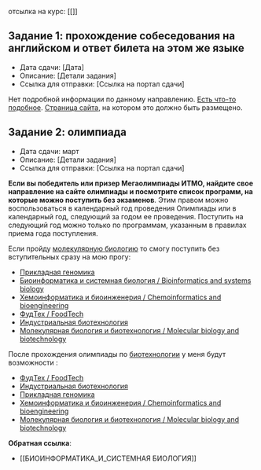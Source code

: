 
отсылка на курс: [[]]
## Задание 1: прохождение собеседования на английском и ответ билета на этом же языке
- Дата сдачи: [Дата]
- Описание: [Детали задания]
- Ссылка для отправки: [Ссылка на портал сдачи]

Нет подробной информации по данному направлению.
[Есть что-то подобное](https://drive.google.com/file/d/1hiV7FuO_Rp0iFzFvi9Un3nv93kGdmPiR/view).
[Страница сайта](https://abit.itmo.ru/page/96), на котором это должно быть размещено.

## Задание 2: олимпиада
- Дата сдачи: март
- Описание: [Детали задания]
- Ссылка для отправки: [Ссылка на портал сдачи]

**Если вы победитель или призер Мегаолимпиады ИТМО, найдите свое направление на сайте олимпиады и посмотрите список программ, на которые можно поступить без экзаменов**. Этим правом можно воспользоваться в календарный год проведения Олимпиады или в календарный год, следующий за годом ее проведения. Поступить на следующий год можно только по программам, указанным в правилах приема года поступления.

Если пройду [молекулярную биологию](https://mega.itmo.ru/biology) то смогу поступить без вступительных сразу на мою прогу:
- [Прикладная геномика](https://abit.itmo.ru/program/master/genomics)
- [Биоинформатика и системная биология / Bioinformatics and systems biology](https://abit.itmo.ru/program/master/bioinformatics)
- [Хемоинформатика и биоинженерия / Chemoinformatics and bioengineering](https://abit.itmo.ru/program/master/bioengineering)
- [ФудТех / FoodTech](https://abit.itmo.ru/program/master/foodtech)
- [Индустриальная биотехнология](https://abit.itmo.ru/program/master/industrial_biotechnology)
- [Молекулярная биология и биотехнология / Molecular biology and biotechnology](https://abit.itmo.ru/program/master/molecular_biology)

После прохождения олимпиады по [биотехнологии](https://mega.itmo.ru/biotechnologies) у меня будут возможности :
- [ФудТех / FoodTech](https://abit.itmo.ru/program/master/foodtech)
- [Индустриальная биотехнология](https://abit.itmo.ru/program/master/industrial_biotechnology)
- [Прикладная геномика](https://abit.itmo.ru/program/master/genomics)
- [Хемоинформатика и биоинженерия / Chemoinformatics and bioengineering](https://abit.itmo.ru/program/master/bioengineering)
- [Молекулярная биология и биотехнология / Molecular biology and biotechnology](https://abit.itmo.ru/program/master/molecular_biology)


**Обратная ссылка**:
- [[БИОИНФОРМАТИКА_И_СИСТЕМНАЯ БИОЛОГИЯ]]